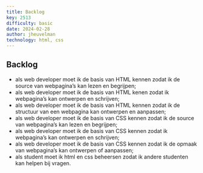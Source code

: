 ```yaml
---
title: Backlog
key: 2513
difficulty: basic
date: 2024-02-28
author: jheuvelman
technology: html, css
---
```



## Backlog

-   als web developer moet ik de basis van HTML kennen zodat ik de
    source van webpagina’s kan lezen en begrijpen;
-   als web developer moet ik de basis van HTML kenen zodat ik
    webpagina’s kan ontwerpen en schrijven;
-   als web developer moet ik de basis van HTML kennen zodat ik de
    structuur van een webpagina kan ontwerpen en aanpassen;
-   als web developer moet ik de basis van CSS kennen zodat ik de source
    van webpagina’s kan lezen en begrijpen;
-   als web developer moet ik de basis van CSS kennen zodat ik
    webpagina’s kan ontwerpen en schrijven;
-   als web developer moet ik de basis van CSS kennen zodat ik de opmaak
    van webpagina’s kan ontwerpen of aanpassen;
-   als student moet ik html en css beheersen zodat ik andere studenten
    kan helpen bij vragen.